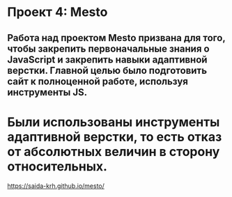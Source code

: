 # Проект 4: Mesto

## Работа над проектом Mesto призвана для того, чтобы закрепить первоначальные знания о JavaScript и закрепить навыки адаптивной верстки. Главной целью было подготовить сайт к полноценной работе, используя инструменты JS.
# Были использованы инструменты адаптивной верстки, то есть отказ от абсолютных величин в сторону относительных.

https://saida-krh.github.io/mesto/